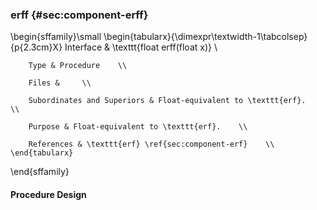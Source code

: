 ### erff {#sec:component-erff}

\begin{sffamily}\small
	\begin{tabularx}{\dimexpr\textwidth-1\tabcolsep}{p{2.3cm}X}
		Interface       & \texttt{float erff(float x)} \\ 
		
		Type & Procedure    \\ 
		
		Files &     \\ 
		
		Subordinates and Superiors & Float-equivalent to \texttt{erf}.    \\ 
		
		Purpose & Float-equivalent to \texttt{erf}.    \\ 
		
		References & \texttt{erf} \ref{sec:component-erf}    \\ 
	\end{tabularx}
\end{sffamily}

#### Procedure Design
